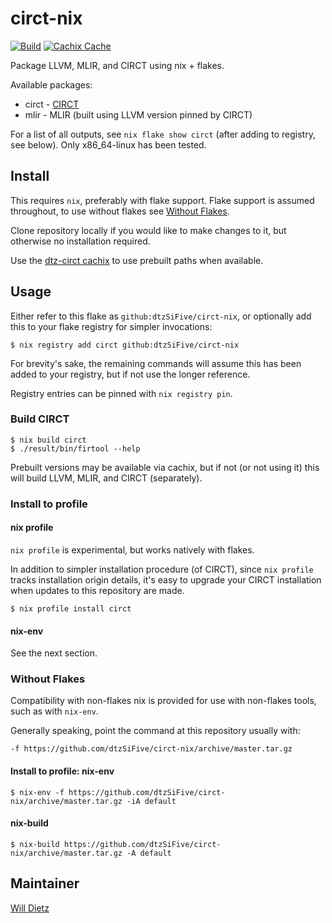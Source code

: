 # circt-nix

[![Build](https://github.com/dtzSiFive/circt-nix/actions/workflows/cachix.yml/badge.svg)](https://github.com/dtzSiFive/circt-nix/actions/workflows/cachix.yml)
[![Cachix Cache][cachix-cache-shield]][cachix-cache]

[cachix-cache]: https://dtz-circt.cachix.org
[cachix-cache-shield]: https://img.shields.io/badge/cachix-dtz--circt-blue.svg

Package LLVM, MLIR, and CIRCT using nix + flakes.

Available packages:

* circt - [CIRCT](https://circt.llvm.org)
* mlir - MLIR (built using LLVM version pinned by CIRCT)

For a list of all outputs, see `nix flake show circt` (after adding to registry, see below).
Only x86_64-linux has been tested.

## Install

This requires `nix`, preferably with flake support.
Flake support is assumed throughout,
to use without flakes see [Without Flakes](#without-flakes).

Clone repository locally if you would like to make changes to it,
but otherwise no installation required.

Use the [dtz-circt cachix][cachix-cache] to use prebuilt paths
when available.

## Usage

Either refer to this flake as `github:dtzSiFive/circt-nix`,
or optionally add this to your flake registry for simpler invocations:

```
$ nix registry add circt github:dtzSiFive/circt-nix
```

For brevity's sake, the remaining commands will assume this has been
added to your registry, but if not use the longer reference.

Registry entries can be pinned with `nix registry pin`.

### Build CIRCT

```
$ nix build circt
$ ./result/bin/firtool --help
```

Prebuilt versions may be available via cachix,
but if not (or not using it) this will
build LLVM, MLIR, and CIRCT (separately).

### Install to profile

#### nix profile

`nix profile` is experimental, but works natively with flakes.

In addition to simpler installation procedure (of CIRCT),
since `nix profile` tracks installation origin details,
it's easy to upgrade your CIRCT installation
when updates to this repository are made.

```
$ nix profile install circt
```

#### nix-env

See the next section.


### Without Flakes


Compatibility with non-flakes nix is provided for use with non-flakes tools,
such as with `nix-env`.

Generally speaking, point the command at this repository usually with:
```
-f https://github.com/dtzSiFive/circt-nix/archive/master.tar.gz
```

#### Install to profile: nix-env

```
$ nix-env -f https://github.com/dtzSiFive/circt-nix/archive/master.tar.gz -iA default
```

#### nix-build

```
$ nix-build https://github.com/dtzSiFive/circt-nix/archive/master.tar.gz -A default
```

## Maintainer

[Will Dietz](will.dietz@sifive.com)
